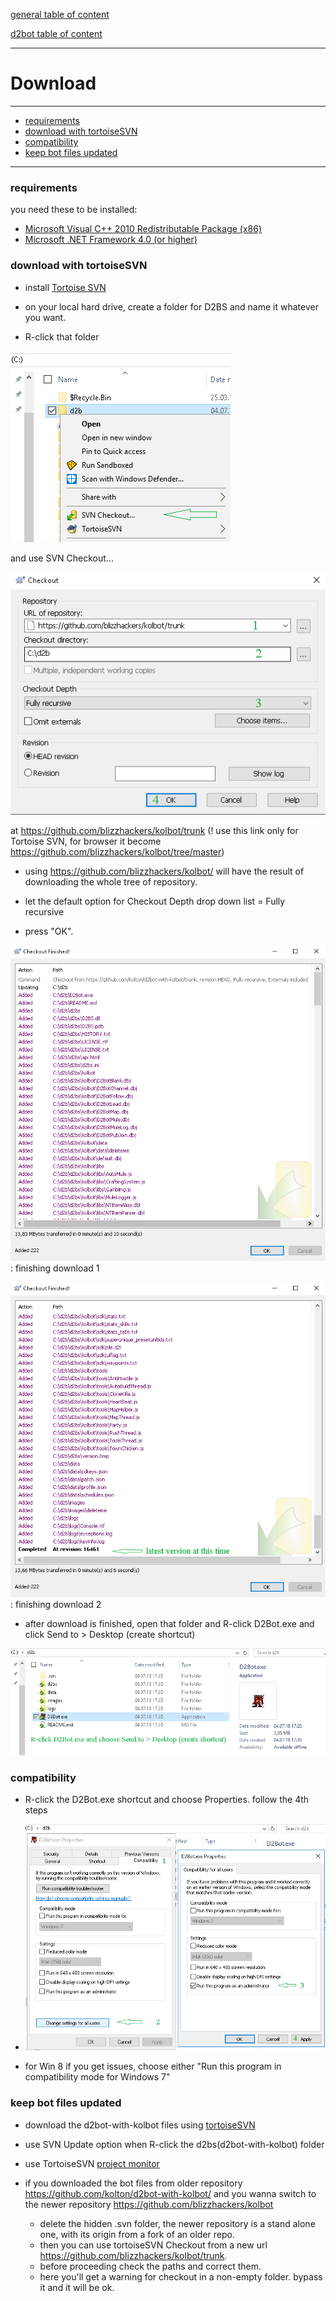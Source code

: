 [general table of content](https://github.com/blizzhackers/documentation/#diablo-2-botting-system)

[d2bot table of content](https://github.com/blizzhackers/documentation/tree/master/d2bot/#d2bot)

---

# Download

---

* [requirements](#requirements)
* [download with tortoiseSVN](#download-with-tortoiseSVN)
* [compatibility](#compatibility)
* [keep bot files updated](#keep-bot-files-updated)

---

### requirements

you need these to be installed:

* [Microsoft Visual C++ 2010 Redistributable Package (x86)](https://www.microsoft.com/en-us/download/details.aspx?id=5555)
* [Microsoft .NET Framework 4.0 (or higher)](https://www.microsoft.com/net/download/Windows/run)

### download with tortoiseSVN

* install [Tortoise SVN](https://tortoisesvn.net/downloads.html)

* on your local hard drive, create a folder for D2BS and name it whatever you want.

* R-click that folder 

![tortoise1](assets/d2bot-tortoise1.png)

 and use SVN Checkout... 
 
 ![tortoise2](assets/d2bot-tortoise2.png)
 
 at <https://github.com/blizzhackers/kolbot/trunk> (! use this link only for Tortoise SVN, for browser it become https://github.com/blizzhackers/kolbot/tree/master)
 - using <https://github.com/blizzhackers/kolbot/> will have the result of downloading the whole tree of repository.

* let the default option for Checkout Depth drop down list = Fully recursive

* press "OK".

![tortoise3](assets/d2bot-tortoise3.png): finishing download 1

![tortoise4](assets/d2bot-tortoise4.png): finishing download 2

* after download is finished, open that folder and R-click D2Bot.exe and click Send to > Desktop (create shortcut)

![tortoise5](assets/d2bot-tortoise5.png)

### compatibility

* R-click the D2Bot.exe shortcut and choose Properties. follow the 4th steps

* ![d2bot compatibility](assets/d2bot-compatibility.png)

* for Win 8 if you get issues, choose either "Run this program in compatibility mode for Windows 7"


### keep bot files updated

* download the d2bot-with-kolbot files using [tortoiseSVN](#download-with-tortoiseSVN)
* use SVN Update option when R-click the d2bs(d2bot-with-kolbot) folder
* use TortoiseSVN [project monitor](https://github.com/blizzhackers/documentation/blob/master/d2bot/Autoupdate.md/#tortoisesvn-project-monitor)

* if you downloaded the bot files from older repository <https://github.com/kolton/d2bot-with-kolbot/> and you wanna switch to the newer repository <https://github.com/blizzhackers/kolbot>
	* delete the hidden .svn folder, the newer repository is a stand alone one, with its origin from a fork of an older repo.
	* then you can use tortoiseSVN Checkout from a new url <https://github.com/blizzhackers/kolbot/trunk>.
	* before proceeding check the paths and correct them.
	* here you'll get a warning for checkout in a non-empty folder. bypass it and it will be ok.
